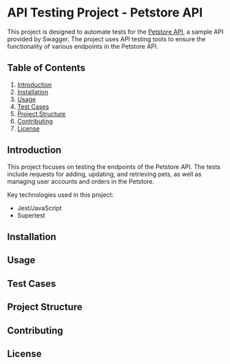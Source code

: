# API Testing Project - Petstore API

This project is designed to automate tests for the [Petstore API](https://petstore.swagger.io/v2/swagger.json), 
a sample API provided by Swagger. The project uses API testing tools to ensure the functionality of various endpoints in the Petstore API.

## Table of Contents

1. [Introduction](#introduction)
2. [Installation](#installation)
3. [Usage](#usage)
4. [Test Cases](#test-cases)
5. [Project Structure](#project-structure)
6. [Contributing](#contributing)
7. [License](#license)

## Introduction

This project focuses on testing the endpoints of the Petstore API. The tests include requests for adding, updating, and retrieving pets, 
as well as managing user accounts and orders in the Petstore.

Key technologies used in this project:
- Jest/JavaScript
- Supertest

## Installation

## Usage

## Test Cases

## Project Structure

## Contributing

## License
